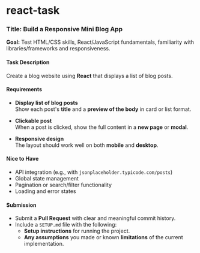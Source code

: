 # react-task

### Title: Build a Responsive Mini Blog App  
**Goal:** Test HTML/CSS skills, React/JavaScript fundamentals, familiarity with libraries/frameworks and responsiveness.

#### Task Description

Create a blog website using **React** that displays a list of blog posts.

#### Requirements

- **Display list of blog posts**  
  Show each post's **title** and a **preview of the body** in card or list format.

- **Clickable post**  
  When a post is clicked, show the full content in a **new page** or **modal**.

- **Responsive design**  
  The layout should work well on both **mobile** and **desktop**.

#### Nice to Have

- API integration (e.g., with `jsonplaceholder.typicode.com/posts`)
- Global state management
- Pagination or search/filter functionality
- Loading and error states

#### Submission

- Submit a **Pull Request** with clear and meaningful commit history.
- Include a `SETUP.md` file with the following:
  - **Setup instructions** for running the project.
  - **Any assumptions** you made or known **limitations** of the current implementation.
